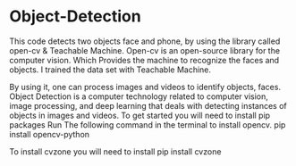 # Object-Detection
This code detects two objects face and phone, by using the library called open-cv  &amp; Teachable Machine. Open-cv  is an open-source library for the computer vision.  Which Provides the machine to recognize the faces and objects. I trained the  data set with Teachable Machine. 

By using it, one can process images and videos to identify objects, faces.
Object Detection is a computer technology related to computer vision, image processing, and deep learning that deals with detecting instances of objects in images and videos.
To get started you will need to install pip packages 
Run The following command in the terminal to install opencv.
pip install opencv-python

To install cvzone you will need to install
pip install cvzone
